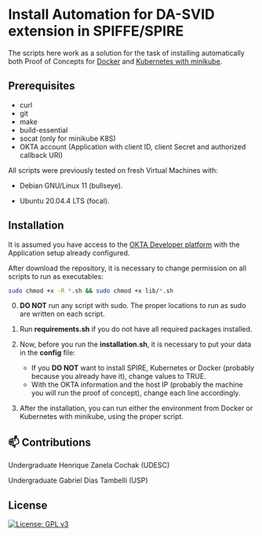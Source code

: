 # Install Automation for DA-SVID extension in SPIFFE/SPIRE

The scripts here work as a solution for the task of installing automatically both Proof of Concepts for [Docker](https://github.com/marques-ma/DASVID_PoC_V0/tree/docker_vr) and [Kubernetes with minikube](https://github.com/marques-ma/DASVID_PoC_V0/tree/PoC_ZKP). 

## Prerequisites

* curl
* git
* make
* build-essential
* socat (only for minikube K8S)
* OKTA account (Application with client ID, client Secret and authorized callback URI)

All scripts were previously tested on fresh Virtual Machines with:

* Debian GNU/Linux 11 (bullseye).

* Ubuntu 20.04.4 LTS (focal).

## Installation

It is assumed you have access to the [OKTA Developer platform](https://developer.okta.com/) with the Application setup already configured.

After download the repository, it is necessary to change permission on all scripts to run as executables:

```bash
sudo chmod +x -R *.sh && sudo chmod +x lib/*.sh
```
0. **DO NOT** run any script with sudo. The proper locations to run as sudo are written on each script.

1. Run **requirements.sh** if you do not have all required packages installed.

2. Now, before you run the **installation.sh**, it is necessary to put your data in the **config** file:
    * If you **DO NOT** want to install SPIRE, Kubernetes or Docker (probably because you already have it), change values to TRUE.
    * With the OKTA information and the host IP (probably the machine you will run the proof of concept), change each line accordingly.

3. After the installation, you can run either the environment from Docker or Kubernetes with minikube, using the proper script.

## 📫 Contributions

Undergraduate Henrique Zanela Cochak (UDESC)

Undergraduate Gabriel Dias Tambelli (USP)

## License

[![License: GPL v3](https://img.shields.io/badge/License-GPLv3-blue.svg)](https://www.gnu.org/licenses/gpl-3.0)